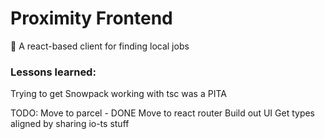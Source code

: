 # Proximity Frontend
:construction: A react-based client for finding local jobs


### Lessons learned:
Trying to get Snowpack working with tsc was a PITA

TODO:
Move to parcel - DONE
Move to react router
Build out UI
Get types aligned by sharing io-ts stuff